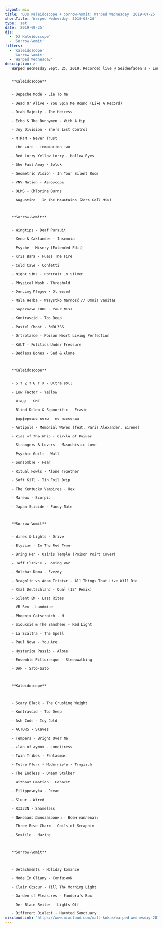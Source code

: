 ```yaml
---
layout: mix
title: 'DJs Kaleidoscope + Sorrow-Vomit: Warped Wednesday: 2019-09-25'
shortTitle: 'Warped Wednesday: 2019-08-28'
type: 'set'
date: '2019-09-25'
djs:
  - 'DJ Kaleidoscope'
  - 'Sorrow-Vomit'
filters:
  - 'Kaleidoscope'
  - 'Sorrow-Vomit'
  - 'Warped Wednesday'
description: >-
   Warped Wednesday Sept. 25, 2019. Recorded live @ Seidenfaden's - Louisville, KY. DJs Kaleidoscope and Sorrow-Vomit.


   **Kaleidoscope**


   - Depeche Mode - Lie To Me

   - Dead Or Alive - You Spin Me Round (Like A Record)

   - Drab Majesty - The Heiress

   - Echo & The Bunnymen - With A Hip

   - Joy Division - She’s Lost Control

   - M!R!M - Never Trust

   - The Cure - Temptation Two

   - Red Lorry Yellow Lorry - Hollow Eyes

   - She Past Away - Soluk

   - Geometric Vision - In Your Silent Room

   - VNV Nation - Aeroscope

   - OLMS - Chlorine Burns

   - Augustine - In The Mountains (Zero Call Mix)



   **Sorrow-Vomit**


   - Wingtips - Deaf Pursuit

   - Xeno & Oaklander - Insomnia

   - Psyche - Misery (Extended Edit)

   - Kris Baha - Fuels The Fire

   - Cold Cave - Confetti

   - Night Sins - Portrait In Silver

   - Physical Wash - Threshold

   - Dancing Plague - Stressed

   - Mala Herba - Wszystko Marność // Omnia Vanitas

   - Supernova 1006 - Your Mess

   - Kontravoid - Too Deep

   - Pastel Ghost - 3NDL3SS

   - Ortrotasce - Poison Heart Living Perfection

   - KALT - Politics Under Pressure

   - Bedless Bones - Sad & Alone



   **Kaleidoscope**


   - S Y Z Y G Y X - Ultra Doll

   - Low Factor - Yellow

   - Штадт - СНГ

   - Blind Delon & Sopoorific - Erasin

   - фарфоровые коты - не навсегда

   - Antipole - Memorial Waves (feat. Paris Alexander, Eirene)

   - Kiss of The Whip - Circle of Knives

   - Strangers & Lovers - Masochistic Love

   - Psychic Guilt - Wall

   - Sonsombre - Fear

   - Ritual Howls - Alone Together

   - Soft Kill - Tin Foil Drip

   - The Kentucky Vampires - Hex

   - Mareux - Scorpio

   - Japan Suicide - Fancy Mate



   **Sorrow-Vomit**


   - Wires & Lights - Drive

   - Elysian - In The Red Tower

   - Bring Her - Osiris Temple (Poison Point Cover)

   - Jeff Clark's - Coming War

   - Molchat Doma - Zvezdy

   - Bragolin vs Adam Tristar - All Things That Live Will Die

   - Xmal Deutschland - Qual (12" Remix)

   - Silent EM - Last Rites

   - VR Sex - Landmine

   - Phoenix Catscratch - H

   - Siouxsie & The Banshees - Red Light

   - La Scaltra - The Spell

   - Paul Nova - You Are

   - Hysterica Passio - Alone

   - Ensemble Pittoresque - Sleepwalking

   - DAF - Sato-Sato



   **Kaleidoscope**



   - Scary Black - The Crushing Weight

   - Kontravoid - Too Deep

   - Ash Code - Icy Cold

   - ACTORS - Slaves

   - Tempers - Bright Over Me

   - Clan of Xymox - Loneliness

   - Twin Tribes - Fantasmas

   - Petra Flurr + Modernista - Tragisch

   - The Endless - Dream Stalker

   - Without Emotion - Cabaret

   - Filippovnyka - Ocean

   - Sluur - Wired

   - RI333N - Shameless

   - Динозавр Динозаврович - Всем наплевать

   - Three Rose Charm - Coils of Seraphim

   - Sextile - Hazing



   **Sorrow-Vomit**



   - Detachments - Holiday Romance

   - Mode In Gliany - ConfusиoN

   - Clair Obscur - Till The Morning Light

   - Garden of Pleasures - Pandora's Box

   - Der Blaue Reiter - Lights Off

   - Different Dialect - Haunted Sanctuary
mixcloudLink: 'https://www.mixcloud.com/matt-kokas/warped-wednesday-2019-09-25-djs-kaleidoscope-and-sorrow-vomit-seidenfadens-louisville-ky'
---
```

